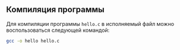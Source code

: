 ## Компиляция программы

Для компиляции программы `hello.c` в исполняемый файл можно воспользоваться следующей командой:

```bash
gcc -o hello hello.c
